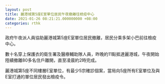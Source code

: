 ```yaml
---
layout: post
title: 麗港城第5座E室單位居民午夜撤離往檢疫中心
date: 2021-01-26 08:21:21.000000000 +08:00
categories: rthk
---
```


政府午夜派人員協助麗港城第5座E室單位居民撤離，居民分乘多架小巴前往檢疫中心。

數十名穿上保護衣的衛生署及醫療輔助隊人員，昨晚約11點抵達麗港城，午夜開始陸續撤離80多名住戶離開，直至凌晨約2時完成。

麗港城第5座不同樓層E室單位，有最少5宗確診個案，當局向5座所有E室單位及與E室打通的單位居民發出檢疫令。
